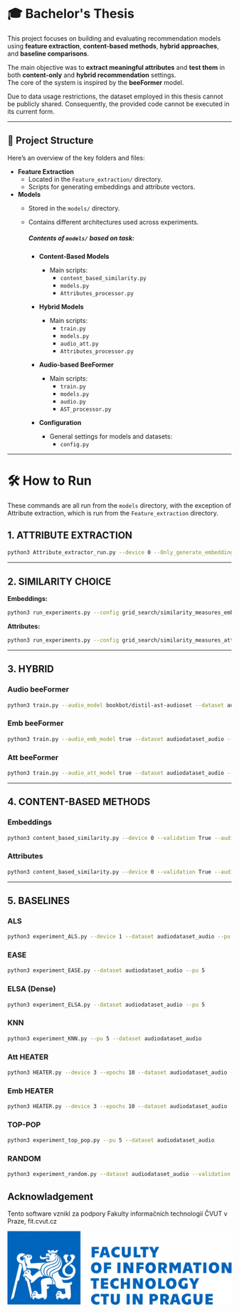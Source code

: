 # 🎓 Bachelor's Thesis

This project focuses on building and evaluating recommendation models using **feature extraction**, **content-based methods**, **hybrid approaches**, and **baseline comparisons**.

The main objective was to **extract meaningful attributes** and **test them** in both **content-only** and **hybrid recommendation** settings.  
The core of the system is inspired by the **beeFormer** model.

Due to data usage restrictions, the dataset employed in this thesis cannot be publicly shared. Consequently, the provided code cannot be executed in its current form.

---

## 📂 Project Structure

Here’s an overview of the key folders and files:

- **Feature Extraction**
  - Located in the `Feature_extraction/` directory.
  - Scripts for generating embeddings and attribute vectors.
- **Models**
  - Stored in the `models/` directory.
  - Contains different architectures used across experiments.

    ##### Contents of `models/` based on task:

    - **Content-Based Models**
      - Main scripts:  
        - `content_based_similarity.py`  
        - `models.py`  
        - `Attributes_processor.py`

    - **Hybrid Models**
      - Main scripts:  
        - `train.py`  
        - `models.py`  
        - `audio_att.py`  
        - `Attributes_processor.py`

    - **Audio-based BeeFormer**
      - Main scripts:  
        - `train.py`  
        - `models.py`  
        - `audio.py`  
        - `AST_processor.py`

    - **Configuration**
      - General settings for models and datasets:  
        - `config.py`
---


# 🛠️ How to Run

These commands are all run from the `models` directory, with the exception of Attribute extraction, which is run from the `Feature_extraction` directory.

## 1. ATTRIBUTE EXTRACTION

```bash
python3 Attribute_extractor_run.py --device 0 --Only_generate_embeddings True --pooling mean
```

---

## 2. SIMILARITY CHOICE

**Embeddings:**

```bash
python3 run_experiments.py --config grid_search/similarity_measures_emb.json
```

**Attributes:**

```bash
python3 run_experiments.py --config grid_search/similarity_measures_att.json
```

---

## 3. HYBRID

### Audio beeFormer
```bash
python3 train.py --audio_model bookbot/distil-ast-audioset --dataset audiodataset_audio --device 2 --epochs 1 --sbert_batch_size 6 --batch_size 1024 --max_output 2500 --evaluate true --evaluate_epoch true --validation true --num_spectograms 3 --num_layers_to_freeze 6
```

### Emb beeFormer

```bash
python3 train.py --audio_emb_model true --dataset audiodataset_audio --device 3 --epochs 10 --sbert_batch_size 256 --batch_size 1024 --max_output 5000 --save_every_epoch false --validation True --evaluate true --evaluate_epoch true --lr 5e-5
```

### Att beeFormer

```bash
python3 train.py --audio_att_model true --dataset audiodataset_audio --device 3 --epochs 10 --sbert_batch_size 256 --batch_size 1024 --max_output 1024 --save_every_epoch false --validation True --evaluate true --evaluate_epoch true
```

---

## 4. CONTENT-BASED METHODS

### Embeddings
```bash
python3 content_based_similarity.py --device 0 --validation True --audio_emb true
```

### Attributes
```bash
python3 content_based_similarity.py --device 0 --validation True --audio_att true
```
---

## 5. BASELINES

### ALS

```bash
python3 experiment_ALS.py --device 1 --dataset audiodataset_audio --pu 5 --pi 1 --use_gpu true
```

### EASE

```bash
python3 experiment_EASE.py --dataset audiodataset_audio --pu 5
```

### ELSA (Dense)

```bash
python3 experiment_ELSA.py --dataset audiodataset_audio --pu 5
```

### KNN

```bash
python3 experiment_KNN.py --pu 5 --dataset audiodataset_audio
```

### Att HEATER

```bash
python3 HEATER.py --device 3 --epochs 10 --dataset audiodataset_audio --audio_att_model true --als_use_gpu true --validation true
```

### Emb HEATER

```bash
python3 HEATER.py --device 3 --epochs 10 --dataset audiodataset_audio --audio_emb_model true --standardize true --als_use_gpu true --validation true --evaluate_epoch true
```

### TOP-POP

```bash
python3 experiment_top_pop.py --pu 5 --dataset audiodataset_audio
```

### RANDOM

```bash
python3 experiment_random.py --dataset audiodataset_audio --validation true --pu 5
```

## Acknowladgement
Tento software vznikl za podpory Fakulty informačních technologií ČVUT v Praze, fit.cvut.cz

![Logo FIT](logo-FIT.jpg)

